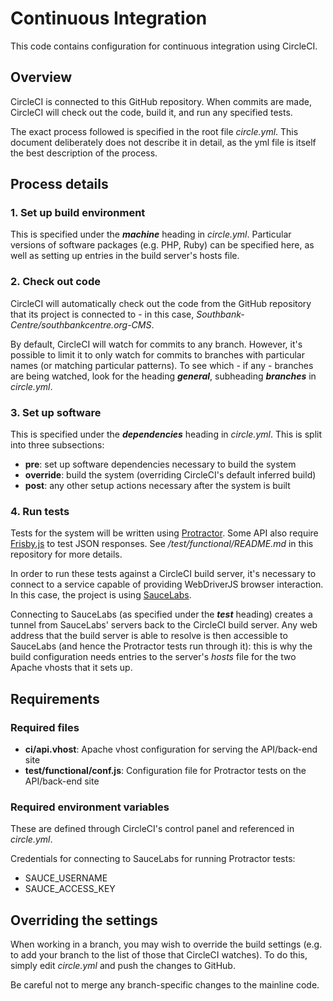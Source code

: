 # Continuous Integration

This code contains configuration for continuous integration using CircleCI.

## Overview

CircleCI is connected to this GitHub repository. When commits are made, CircleCI will check out the code, build it, and run any specified tests.

The exact process followed is specified in the root file *circle.yml*. This document deliberately does not describe it in detail, as the yml file is itself the best description of the process.

## Process details

### 1. Set up build environment

This is specified under the ***machine*** heading in *circle.yml*. Particular versions of software packages (e.g. PHP, Ruby) can be specified here, as well as setting up entries in the build server's hosts file.

### 2. Check out code

CircleCI will automatically check out the code from the GitHub repository that its project is connected to - in this case, *Southbank-Centre/southbankcentre.org-CMS*.

By default, CircleCI will watch for commits to any branch. However, it's possible to limit it to only watch for commits to branches with particular names (or matching particular patterns). To see which - if any - branches are being watched, look for the heading ***general***, subheading ***branches*** in *circle.yml*.

### 3. Set up software

This is specified under the ***dependencies*** heading in *circle.yml*. This is split into three subsections:

* **pre**: set up software dependencies necessary to build the system
* **override**: build the system (overriding CircleCI's default inferred build)
* **post**: any other setup actions necessary after the system is built

### 4. Run tests

Tests for the system will be written using [Protractor](http://angular.github.io/protractor/#/). Some API also require [Frisby.js](http://frisbyjs.com/) to test JSON responses. See */test/functional/README.md* in this repository for more details.

In order to run these tests against a CircleCI build server, it's necessary to connect to a service capable of providing WebDriverJS browser interaction. In this case, the project is using [SauceLabs](https://saucelabs.com]).

Connecting to SauceLabs (as specified under the ***test*** heading) creates a tunnel from SauceLabs' servers back to the CircleCI build server. Any web address that the build server is able to resolve is then accessible to SauceLabs (and hence the Protractor tests run through it): this is why the build configuration needs entries to the server's *hosts* file for the two Apache vhosts that it sets up.

## Requirements

### Required files

* **ci/api.vhost**: Apache vhost configuration for serving the API/back-end site
* **test/functional/conf.js**: Configuration file for Protractor tests on the API/back-end site

### Required environment variables

These are defined through CircleCI's control panel and referenced in *circle.yml*.

Credentials for connecting to SauceLabs for running Protractor tests:

* SAUCE_USERNAME
* SAUCE_ACCESS_KEY

## Overriding the settings

When working in a branch, you may wish to override the build settings (e.g. to add your branch to the list of those that CircleCI watches). To do this, simply edit *circle.yml* and push the changes to GitHub.

Be careful not to merge any branch-specific changes to the mainline code.
